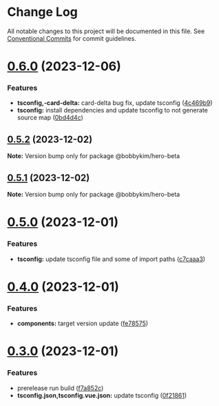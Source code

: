 # Change Log

All notable changes to this project will be documented in this file.
See [Conventional Commits](https://conventionalcommits.org) for commit guidelines.

# [0.6.0](https://github.com/bobbykim89/manguito-component-library/compare/@bobbykim/hero-beta@0.5.2...@bobbykim/hero-beta@0.6.0) (2023-12-06)


### Features

* **tsconfig,-card-delta:** card-delta bug fix, update tsconfig ([4c469b9](https://github.com/bobbykim89/manguito-component-library/commit/4c469b933632e3e729f6b75f7e808c89c090d463))
* **tsconfig:** install dependencies and update tsconfig to not generate source map ([0bd4d4c](https://github.com/bobbykim89/manguito-component-library/commit/0bd4d4c78503ef156dbb3d49aa3e67e7e0e68289))





## [0.5.2](https://github.com/bobbykim89/manguito-component-library/compare/@bobbykim/hero-beta@0.5.1...@bobbykim/hero-beta@0.5.2) (2023-12-02)

**Note:** Version bump only for package @bobbykim/hero-beta





## [0.5.1](https://github.com/bobbykim89/manguito-component-library/compare/@bobbykim/hero-beta@0.5.0...@bobbykim/hero-beta@0.5.1) (2023-12-02)

**Note:** Version bump only for package @bobbykim/hero-beta





# [0.5.0](https://github.com/bobbykim89/manguito-component-library/compare/@bobbykim/hero-beta@0.4.0...@bobbykim/hero-beta@0.5.0) (2023-12-01)


### Features

* **tsconfig:** update tsconfig file and some of import paths ([c7caaa3](https://github.com/bobbykim89/manguito-component-library/commit/c7caaa3101a5d57d0e799568f1c4f5cbebececc3))





# [0.4.0](https://github.com/bobbykim89/manguito-component-library/compare/@bobbykim/hero-beta@0.3.0...@bobbykim/hero-beta@0.4.0) (2023-12-01)


### Features

* **components:** target version update ([fe78575](https://github.com/bobbykim89/manguito-component-library/commit/fe78575f5e82bb854333672c3853956e9e930044))





# [0.3.0](https://github.com/bobbykim89/manguito-component-library/compare/@bobbykim/hero-beta@0.2.5...@bobbykim/hero-beta@0.3.0) (2023-12-01)


### Features

* prerelease run build ([f7a852c](https://github.com/bobbykim89/manguito-component-library/commit/f7a852c9bf12b77481bf5d2f1602e50367d834f8))
* **tsconfig.json,tsconfig.vue.json:** update tsconfig ([0f21861](https://github.com/bobbykim89/manguito-component-library/commit/0f2186167342314f5d218e789a68c03cf6faa8ff))
